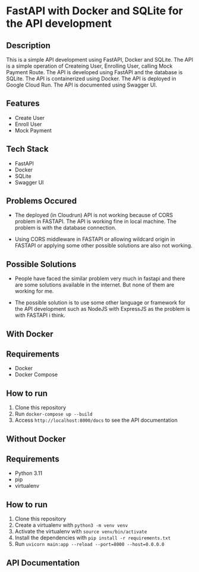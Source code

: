 # FastAPI with Docker and SQLite for the API development

## Description

This is a simple API development using FastAPI, Docker and SQLite. The API is a simple operation of Createing User, Enrolling User, calling Mock Payment Route.
The API is developed using FastAPI and the database is SQLite. The API is containerized using Docker. The API is deployed in Google Cloud Run. The API is documented using Swagger UI.

## Features

- Create User
- Enroll User
- Mock Payment

## Tech Stack

- FastAPI
- Docker
- SQLite
- Swagger UI

## Problems Occured

- The deployed (in Cloudrun) API is not working because of CORS problem in FASTAPI. The API is working fine in local machine. The problem is with the database connection.

- Using CORS middleware in FASTAPI or allowing wildcard origin in FASTAPI or applying some other possible solutions are also not working.

## Possible Solutions

- People have faced the similar problem very much in fastapi and there are some solutions available in the internet. But none of them are working for me.

- The possible solution is to use some other language or framework for the API development such as NodeJS with ExpressJS as the problem is with FASTAPI i think.

## With Docker

## Requirements

- Docker
- Docker Compose

## How to run

1. Clone this repository
2. Run `docker-compose up --build`
3. Access `http://localhost:8000/docs` to see the API documentation

## Without Docker

## Requirements

- Python 3.11
- pip
- virtualenv

## How to run

1. Clone this repository
2. Create a virtualenv with `python3 -m venv venv`
3. Activate the virtualenv with `source venv/bin/activate`
4. Install the dependencies with `pip install -r requirements.txt`
5. Run `uvicorn main:app --reload --port=8000 --host=0.0.0.0`

## API Documentation
